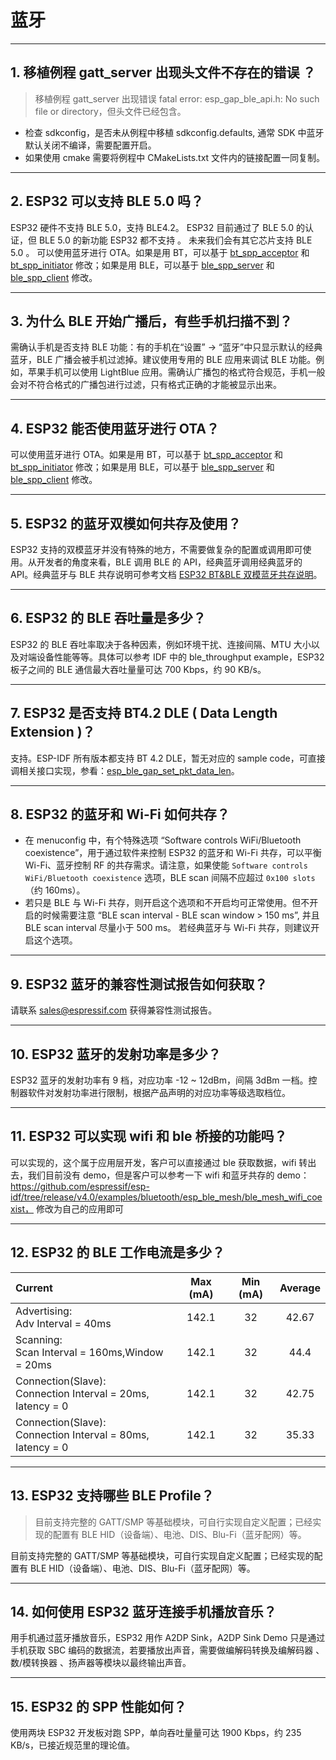 # 蓝牙

<style>
body {counter-reset: h2}
  h2 {counter-reset: h3}
  h2:before {counter-increment: h2; content: counter(h2) ". "}
  h3:before {counter-increment: h3; content: counter(h2) "." counter(h3) ". "}
  h2.nocount:before, h3.nocount:before, { content: ""; counter-increment: none }
</style>

---

## 移植例程 gatt_server 出现头文件不存在的错误 ？

>  移植例程 gatt_server 出现错误 fatal error: esp_gap_ble_api.h: No such file or directory，但头文件已经包含。

- 检查 sdkconfig，是否未从例程中移植 sdkconfig.defaults, 通常 SDK 中蓝牙默认关闭不编译，需要配置开启。
- 如果使用 cmake 需要将例程中 CMakeLists.txt 文件内的链接配置一同复制。

---

## ESP32 可以支持 BLE 5.0 吗？

ESP32 硬件不支持 BLE 5.0，支持 BLE4.2。
ESP32 目前通过了 BLE 5.0 的认证，但 BLE 5.0 的新功能 ESP32 都不支持 。
未来我们会有其它芯片支持 BLE 5.0 。
可以使用蓝牙进行 OTA。如果是用 BT，可以基于 [bt_spp_acceptor](https://github.com/espressif/esp-idf/tree/master/examples/bluetooth/bluedroid/classic_bt/bt_spp_acceptor) 和 [bt_spp_initiator](https://github.com/espressif/esp-idf/tree/master/examples/bluetooth/bluedroid/classic_bt/bt_spp_initiator) 修改；如果是用 BLE，可以基于 [ble_spp_server](https://github.com/espressif/esp-idf/tree/master/examples/bluetooth/bluedroid/ble/ble_spp_server) 和 [ble_spp_client](https://github.com/espressif/esp-idf/tree/master/examples/bluetooth/bluedroid/ble/ble_spp_client) 修改。

---

## 为什么 BLE 开始广播后，有些手机扫描不到？

需确认手机是否支持 BLE 功能：有的手机在“设置” -> “蓝牙”中只显示默认的经典蓝牙，BLE 广播会被手机过滤掉。建议使用专用的 BLE 应用来调试 BLE 功能。例如，苹果手机可以使用 LightBlue 应用。需确认广播包的格式符合规范，手机一般会对不符合格式的广播包进行过滤，只有格式正确的才能被显示出来。

---

## ESP32 能否使用蓝牙进行 OTA？

可以使用蓝牙进行 OTA。如果是用 BT，可以基于 [bt_spp_acceptor](https://github.com/espressif/esp-idf/tree/master/examples/bluetooth/bluedroid/classic_bt/bt_spp_acceptor) 和 [bt_spp_initiator](https://github.com/espressif/esp-idf/tree/master/examples/bluetooth/bluedroid/classic_bt/bt_spp_initiator) 修改；如果是用 BLE，可以基于 [ble_spp_server](https://github.com/espressif/esp-idf/tree/master/examples/bluetooth/bluedroid/ble/ble_spp_server) 和 [ble_spp_client](https://github.com/espressif/esp-idf/tree/master/examples/bluetooth/bluedroid/ble/ble_spp_client) 修改。

---

## ESP32 的蓝牙双模如何共存及使用？

ESP32 支持的双模蓝牙并没有特殊的地方，不需要做复杂的配置或调用即可使用。从开发者的⻆度来看，BLE 调用 BLE 的 API，经典蓝牙调用经典蓝牙的 API。经典蓝牙与 BLE 共存说明可参考文档 [ESP32 BT&BLE 双模蓝牙共存说明](https://www.espressif.com/sites/default/files/documentation/btble_coexistence_demo_cn.pdf)。

---

## ESP32 的 BLE 吞吐量是多少？

ESP32 的 BLE 吞吐率取决于各种因素，例如环境干扰、连接间隔、MTU 大小以及对端设备性能等等。具体可以参考 IDF 中的 ble_throughput example，ESP32 板子之间的 BLE 通信最大吞吐量量可达 700 Kbps，约 90 KB/s。

---

## ESP32 是否支持 BT4.2 DLE ( Data Length Extension )？

支持。ESP-IDF 所有版本都支持 BT 4.2 DLE，暂无对应的 sample code，可直接调相关接口实现，参看：[esp_ble_gap_set_pkt_data_len](https://docs.espressif.com/projects/esp-idf/en/latest/esp32/api-reference/bluetooth/esp_gap_ble.html?highlight=esp_ble_gap_set_pkt_data_len#_CPPv428esp_ble_gap_set_pkt_data_len13esp_bd_addr_t8uint16_t)。

---

## ESP32 的蓝⽛和 Wi-Fi 如何共存？

- 在 menuconfig 中，有个特殊选项 “Software controls WiFi/Bluetooth coexistence”，⽤于通过软件来控制 ESP32 的蓝⽛和 Wi-Fi 共存，可以平衡 Wi-Fi、蓝⽛控制 RF 的共存需求。请注意，如果使能 `Software controls WiFi/Bluetooth coexistence` 选项，BLE scan 间隔不应超过 `0x100 slots`（约 160ms）。
- 若只是 BLE 与 Wi-Fi 共存，则开启这个选项和不开启均可正常使⽤。但不开启的时候需要注意 “BLE scan interval - BLE scan window > 150 ms”, 并且 BLE scan interval 尽量⼩于 500 ms。
  若经典蓝⽛与 Wi-Fi 共存，则建议开启这个选项。

---

## ESP32 蓝牙的兼容性测试报告如何获取？

请联系 sales@espressif.com 获得兼容性测试报告。

---

## ESP32 蓝牙的发射功率是多少？

ESP32 蓝牙的发射功率有 9 档，对应功率 -12 ~ 12dBm，间隔 3dBm 一档。控制器软件对发射功率进行限制，根据产品声明的对应功率等级选取档位。

---

## ESP32 可以实现 wifi 和 ble 桥接的功能吗？

可以实现的，这个属于应⽤层开发，客户可以直接通过 ble 获取数据，wifi 转出去，我们⽬前没有 demo，但是客户可以参考⼀下 wifi 和蓝⽛共存的 demo：https://github.com/espressif/esp-idf/tree/release/v4.0/examples/bluetooth/esp_ble_mesh/ble_mesh_wifi_coexist， 修改为⾃⼰的应⽤即可

---

## ESP32 的 BLE 工作电流是多少？

| Current                                                         | Max (mA) | Min (mA) | Average |
| :-------------------------------------------------------------- | :------: | :------: | :-----: |
| Advertising: <br> Adv Interval = 40ms                           |  142.1   |    32    |  42.67  |
| Scanning: <br> Scan Interval = 160ms,Window = 20ms              |  142.1   |    32    |  44.4   |
| Connection(Slave): <br> Connection Interval = 20ms, Iatency = 0 |  142.1   |    32    |  42.75  |
| Connection(Slave): <br> Connection Interval = 80ms, Iatency = 0 |  142.1   |    32    |  35.33  |


---

## ESP32 支持哪些 BLE Profile？

> 目前支持完整的 GATT/SMP 等基础模块，可自行实现自定义配置；已经实现的配置有 BLE HID（设备端）、电池、DIS、Blu-Fi（蓝牙配网）等。

目前支持完整的 GATT/SMP 等基础模块，可自行实现自定义配置；已经实现的配置有 BLE HID（设备端）、电池、DIS、Blu-Fi（蓝牙配网）等。

---

## 如何使用 ESP32 蓝牙连接手机播放音乐？

用手机通过蓝牙播放音乐，ESP32 用作 A2DP Sink，A2DP Sink Demo 只是通过手机获取 SBC 编码的数据流，若要播放出声音，需要做编解码转换及编解码器 、数/模转换器 、扬声器等模块以最终输出声音。

---

## ESP32 的 SPP 性能如何？

使用两块 ESP32 开发板对跑 SPP，单向吞吐量量可达 1900 Kbps，约 235 KB/s，已接近规范里的理论值。
